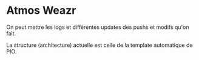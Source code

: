 # Atmos Weazr

On peut mettre les logs et différentes updates des pushs et modifs qu'on fait.

La structure (architecture) actuelle est celle de la template automatique de PIO.